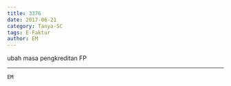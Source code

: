 ```yaml
---
title: 3376
date: 2017-06-21
category: Tanya-SC
tags: E-Faktur
author: EM
---
```


ubah masa pengkreditan FP

---



`EM`
